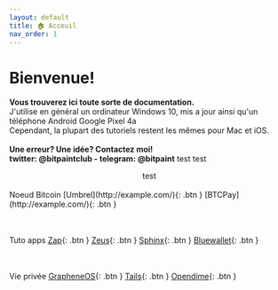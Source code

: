 ```yaml
---
layout: default
title: 🏠 Acceuil
nav_order: 1
---
```


# Bienvenue!
**Vous trouverez ici toute sorte de documentation.<br>**
J'utilise en général un ordinateur Windows 10, mis a jour ainsi qu'un téléphone Android Google Pixel 4a<br>
Cependant, la plupart des tutoriels restent les mêmes pour Mac et iOS.<br><br>
**Une erreur? Une idée? Contactez moi!<br>**
**twitter: @bitpaintclub - telegram: @bitpaint**
test
<c>test</c>
<center>test</center>
<br>

<span class="fs-8">
Noeud Bitcoin
</span>

<span class="fs-3">
[Umbrel](http://example.com/){: .btn }
</span>
<span class="fs-3">
[BTCPay](http://example.com/){: .btn }
</span>


<br><br>
<span class="fs-8">
Tuto apps
</span>
<span class="fs-3">
[Zap](http://example.com/){: .btn }
</span>
<span class="fs-3">
[Zeus](http://example.com/){: .btn }
</span>
<span class="fs-3">
[Sphinx](http://example.com/){: .btn }
</span>
<span class="fs-3">
[Bluewallet](http://example.com/){: .btn }
</span>

<br><br>
<span class="fs-8">
Vie privée
</span>
<span class="fs-3">
[GrapheneOS](http://example.com/){: .btn }
</span>
<span class="fs-3">
[Tails](http://example.com/){: .btn }
</span>
<span class="fs-3">
[Opendime](http://example.com/){: .btn }
</span>




